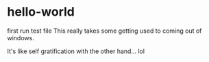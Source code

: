 # hello-world
first run test file
This really takes some getting used to coming out of windows.

It's like self gratification with the other hand... lol

